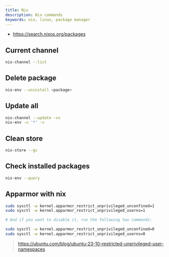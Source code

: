 ```yaml
---
title: Nix
description: Nix commands
keywords: nix, linux, package manager
---
```


- <https://search.nixos.org/packages>

## Current channel

```sh
nix-channel --list
```

## Delete package

```sh
nix-env --uninstall <package>
```

## Update all

```sh
nix-channel --update -vv
nix-env -u '*' -v
```

## Clean store

```sh
nix-store --gc
```

## Check installed packages

```sh
nix-env --query
```

## Apparmor with nix

```sh
sudo sysctl -w kernel.apparmor_restrict_unprivileged_unconfined=1
sudo sysctl -w kernel.apparmor_restrict_unprivileged_userns=1

# And if you want to disable it, run the following two commands:

sudo sysctl -w kernel.apparmor_restrict_unprivileged_unconfined=0
sudo sysctl -w kernel.apparmor_restrict_unprivileged_userns=0
```

> <https://ubuntu.com/blog/ubuntu-23-10-restricted-unprivileged-user-namespaces>
